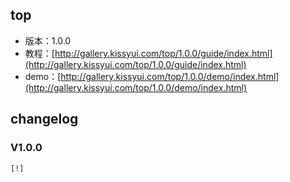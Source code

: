 ## top

* 版本：1.0.0
* 教程：[http://gallery.kissyui.com/top/1.0.0/guide/index.html](http://gallery.kissyui.com/top/1.0.0/guide/index.html)
* demo：[http://gallery.kissyui.com/top/1.0.0/demo/index.html](http://gallery.kissyui.com/top/1.0.0/demo/index.html)

## changelog

### V1.0.0

    [!]


